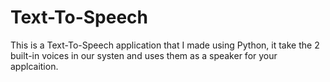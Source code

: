 # Text-To-Speech
This is a Text-To-Speech application that I made using Python, it take the 2 built-in voices in our systen and uses them as a speaker for your applcaition.
